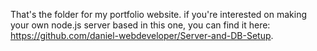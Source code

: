 That's the folder for my portfolio website. if you're interested on making your own node.js server based in this one, you can find it here: https://github.com/daniel-webdeveloper/Server-and-DB-Setup.

